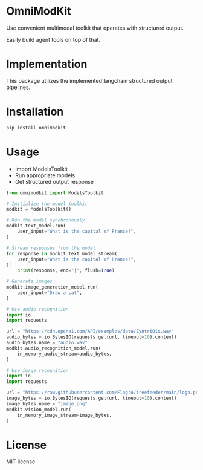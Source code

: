 # OmniModKit

Use convenient multimodal toolkit that operates with structured output.

Easily build agent tools on top of that.

# Implementation
This package utilizes the implemented langchain structured output pipelines.

# Installation

```bash
pip install omnimodkit
```

# Usage

- Import ModelsToolkit
- Run appropriate models
- Get structured output response

```python
from omnimodkit import ModelsToolkit

# Initialize the model toolkit
modkit = ModelsToolkit()

# Run the model synchronously
modkit.text_model.run(
    user_input="What is the capital of France?",
)

# Stream responses from the model
for response in modkit.text_model.stream(
    user_input="What is the capital of France?",
):
    print(response, end="|", flush=True)

# Generate images
modkit.image_generation_model.run(
    user_input="Draw a cat",
)

# Use audio recognition
import io
import requests

url = "https://cdn.openai.com/API/examples/data/ZyntriQix.wav"
audio_bytes = io.BytesIO(requests.get(url, timeout=10).content)
audio_bytes.name = "audio.wav"
modkit.audio_recognition_model.run(
    in_memory_audio_stream=audio_bytes,
)

# Use image recognition
import io
import requests

url = "https://raw.githubusercontent.com/Flagro/treefeeder/main/logo.png"
image_bytes = io.BytesIO(requests.get(url, timeout=10).content)
image_bytes.name = "image.png"
modkit.vision_model.run(
    in_memory_image_stream=image_bytes,
)
```

# License
MIT license
